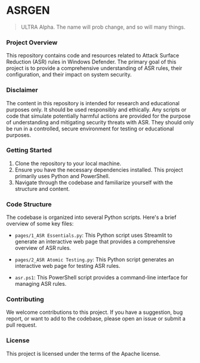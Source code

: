 
# ASRGEN

> ULTRA Alpha. The name will prob change, and so will many things.

### Project Overview

This repository contains code and resources related to Attack Surface Reduction (ASR) rules in Windows Defender. The primary goal of this project is to provide a comprehensive understanding of ASR rules, their configuration, and their impact on system security.

### Disclaimer

The content in this repository is intended for research and educational purposes only. It should be used responsibly and ethically. Any scripts or code that simulate potentially harmful actions are provided for the purpose of understanding and mitigating security threats with ASR. They should only be run in a controlled, secure environment for testing or educational purposes.

### Getting Started

1. Clone the repository to your local machine.
2. Ensure you have the necessary dependencies installed. This project primarily uses Python and PowerShell.
3. Navigate through the codebase and familiarize yourself with the structure and content.

### Code Structure

The codebase is organized into several Python scripts. Here's a brief overview of some key files:

- `pages/1_ASR Essentials.py`: This Python script uses Streamlit to generate an interactive web page that provides a comprehensive overview of ASR rules.

- `pages/2_ASR Atomic Testing.py`: This Python script generates an interactive web page for testing ASR rules.

- `asr.ps1`: This PowerShell script provides a command-line interface for managing ASR rules.

### Contributing

We welcome contributions to this project. If you have a suggestion, bug report, or want to add to the codebase, please open an issue or submit a pull request.

### License

This project is licensed under the terms of the Apache license.